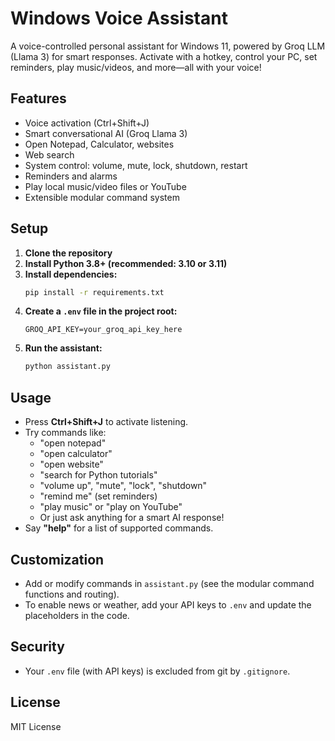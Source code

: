 # Windows Voice Assistant

A voice-controlled personal assistant for Windows 11, powered by Groq LLM (Llama 3) for smart responses. Activate with a hotkey, control your PC, set reminders, play music/videos, and more—all with your voice!

## Features
- Voice activation (Ctrl+Shift+J)
- Smart conversational AI (Groq Llama 3)
- Open Notepad, Calculator, websites
- Web search
- System control: volume, mute, lock, shutdown, restart
- Reminders and alarms
- Play local music/video files or YouTube
- Extensible modular command system

## Setup

1. **Clone the repository**
2. **Install Python 3.8+ (recommended: 3.10 or 3.11)**
3. **Install dependencies:**
   ```sh
   pip install -r requirements.txt
   ```
4. **Create a `.env` file in the project root:**
   ```env
   GROQ_API_KEY=your_groq_api_key_here
   ```
5. **Run the assistant:**
   ```sh
   python assistant.py
   ```

## Usage
- Press **Ctrl+Shift+J** to activate listening.
- Try commands like:
  - "open notepad"
  - "open calculator"
  - "open website"
  - "search for Python tutorials"
  - "volume up", "mute", "lock", "shutdown"
  - "remind me" (set reminders)
  - "play music" or "play on YouTube"
  - Or just ask anything for a smart AI response!
- Say **"help"** for a list of supported commands.

## Customization
- Add or modify commands in `assistant.py` (see the modular command functions and routing).
- To enable news or weather, add your API keys to `.env` and update the placeholders in the code.

## Security
- Your `.env` file (with API keys) is excluded from git by `.gitignore`.

## License
MIT License 